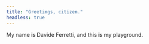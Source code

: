 ```yaml
---
title: "Greetings, citizen."
headless: true
---
```


My name is Davide Ferretti, and this is my playground.
